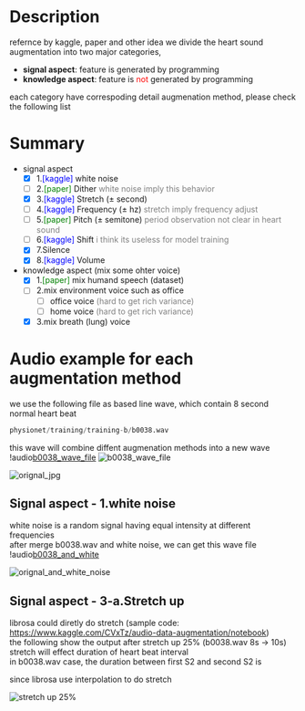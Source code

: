 # Description
refernce by kaggle, paper and other idea 
we divide the heart sound augmentation into two major categories, 
  * <b>signal aspect</b>: feature is generated by programming
  * <b>knowledge aspect</b>: feature is <font color=red>not</font> generated by programming
    
each category have correspoding detail augmenation method, please check the following list

# Summary
* signal aspect
  - [x] 1.<font color=blue>[kaggle]</font> white noise
  - [ ] 2.<font color=green>[paper]</font> Dither <font color=gray>white noise imply this behavior</font>
  - [x] 3.<font color=blue>[kaggle]</font> Stretch (± second)
  - [ ] 4.<font color=blue>[kaggle]</font> Frequency (± hz) <font color=gray>stretch imply frequency adjust</font>
  - [ ] 5.<font color=green>[paper]</font> Pitch (± semitone) <font color=gray>period observation not clear in heart sound</font>
  - [ ] 6.<font color=blue>[kaggle]</font> Shift <font color=gray> i think its useless for model training</font>
  - [x] 7.Silence
  - [x] 8.<font color=blue>[kaggle]</font> Volume
* knowledge aspect (mix some ohter voice)
  - [x] 1.<font color=green>[paper]</font> mix humand speech (dataset)
  - [ ] 2.mix environment voice such as office 
    - [ ] office voice <font color=gray>(hard to get rich variance)</font>
    - [ ] home voice <font color=gray>(hard to get rich variance)</font>
  - [x] 3.mix breath (lung) voice

# Audio example for each augmentation method
we use the following file as based line wave, which contain 8 second normal heart beat 
```python
physionet/training/training-b/b0038.wav
```
this wave will combine diffent augmenation methods into a new wave<br>
!audio[b0038_wave_file](https://drive.google.com/uc?export=view&id=1HPypU4qu6cCFVgnX0oHnPGtpA54JaE4Y)
![b0038_wave_file](https://drive.google.com/uc?export=view&id=1HPypU4qu6cCFVgnX0oHnPGtpA54JaE4Y)


![orignal_jpg](https://drive.google.com/uc?id=1y3H6R-0xpZ1KcmaFYnpbvMdQRiHBA_-I)

## Signal aspect - 1.white noise

white noise is a random signal having equal intensity at different frequencies <br>
after merge b0038.wav and white noise, we can get this wave file
!audio[b0038_and_white](https://drive.google.com/uc?id=1GnEkJwZ0JYn9mCIV4GJEskVsDmvjermh)

![orignal_and_white_noise](https://drive.google.com/uc?id=1aDv3ZRJVs7zo8-EHcQHhEDAgHqbau8yz)

## Signal aspect - 3-a.Stretch up
librosa could diretly do stretch (sample code: https://www.kaggle.com/CVxTz/audio-data-augmentation/notebook)<br>
the following show the output after stretch up 25% (b0038.wav 8s -> 10s)<br>
stretch will effect duration of heart beat interval<br>
in b0038.wav case, the duration between first S2 and second S2 is

since librosa use interpolation to do stretch

![stretch up 25%](https://drive.google.com/uc?id=1BrgfW1UaKQra-LK82elgZzNv9U1zU9GV)

```python

```
